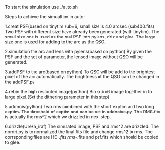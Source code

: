 To start the simulation use ./auto.sh

Steps to achieve the simualtion in auto:

1.creat PSF(based on tinytim sub=6, small size is 4.0 arcsec (sub400.fits)
	Two PSF with different size have already been generated (with tinytim). The small size one is used as the real PSF into pylens, driz and glee. The large size one is used for adding to the arc as the QSO. 

2.simulation the arc and lens with pylens(based on python)
	By given the PSF and the set of parameter, the lensed image without QSO will be generated.

3.addPSF to the arc(based on python)
	To QSO will be add to the brightest pixel of the arc automatically. The brightness of the QSO can be changed in the addPSF.py 

4.rebin the high reslouted image(python)
	Bin sub=6 image together in to large pixel.(Set the dithering parameter in this step)


5.addnois(python)
	Two rms combined with the short exptim and two long exptim. The threshold of exptim and can be set in addnoise.py. The RMS.fits is actually the rms^2 which we drizzled in next step.


6.drizzle(Ureka_iraf)
	The simulated image, PSF and rms^2 are drizzled. The nordri.py is to normalized the final fits file and change rms^2 to rms. The corrsponding files are HE-*.fits rms-*.fits and psf.fits which should be copied to glee.
